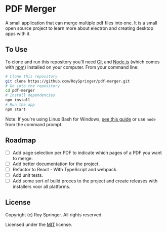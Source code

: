 # PDF Merger
A small application that can merge multiple pdf files into one. It is a small open source project to learn more about electron and creating desktop apps with it.

## To Use

To clone and run this repository you'll need [Git](https://git-scm.com) and [Node.js](https://nodejs.org/en/download/) (which comes with [npm](http://npmjs.com)) installed on your computer. From your command line:

```bash
# Clone this repository
git clone https://github.com/RoySpringer/pdf-merger.git
# Go into the repository
cd pdf-merger
# Install dependencies
npm install
# Run the app
npm start
```

Note: If you're using Linux Bash for Windows, [see this guide](https://www.howtogeek.com/261575/how-to-run-graphical-linux-desktop-applications-from-windows-10s-bash-shell/) or use `node` from the command prompt.

## Roadmap
- [ ] Add page selection per PDF to indicate which pages of a PDF you want to merge.
- [ ] Add better documentation for the project.
- [ ] Refactor to React - With TypeScript and webpack.
- [ ] Add unit tests.
- [ ] Add some sort of build proces to the project and create releases with installers voor all platforms.

## License

Copyright (c) Roy Springer. All rights reserved.

Licensed under the [MIT](LICENSE) license.
